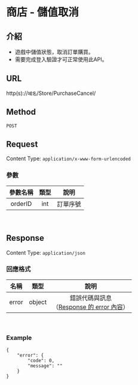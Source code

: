 # 商店 - 儲值取消

## 介紹

- 遊戲中儲值狀態，取消訂單購買。
- 需要完成登入驗證才可正常使用此API。

## URL

http(s)://`域名`/Store/PurchaseCancel/

## Method

`POST`

## Request

Content Type: `application/x-www-form-urlencoded`

### 參數

| 參數名稱 | 類型 | 說明 |
|:-:|:-:|:-:|
| orderID | int | 訂單序號 |

<br>

## Response

Content Type: `application/json`

### 回應格式

| 名稱 | 類型 | 說明 |
|:-:|:-:|:-:|
| error | object | 錯誤代碼與訊息<br>（[Response 的 error 內容](../response.md#error)） |

<br>

### Example

	{
	    "error": {
	        "code": 0,
	        "message": ""
	    }
	}